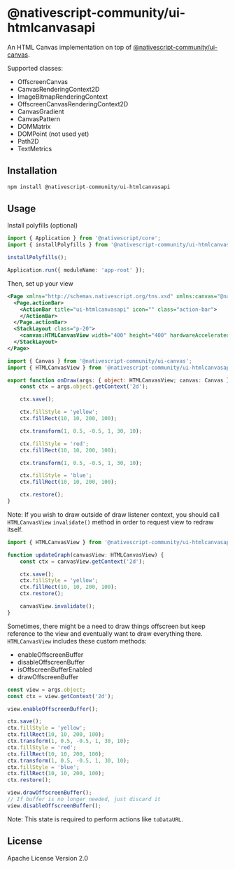 # @nativescript-community/ui-htmlcanvasapi

An HTML Canvas implementation on top of [@nativescript-community/ui-canvas](https://github.com/nativescript-community/ui-canvas).
 
Supported classes:
- OffscreenCanvas
- CanvasRenderingContext2D
- ImageBitmapRenderingContext
- OffscreenCanvasRenderingContext2D
- CanvasGradient
- CanvasPattern
- DOMMatrix
- DOMPoint (not used yet)
- Path2D
- TextMetrics

## Installation

```javascript
npm install @nativescript-community/ui-htmlcanvasapi
```

## Usage
Install polyfills (optional)
```ts
import { Application } from '@nativescript/core';
import { installPolyfills } from '@nativescript-community/ui-htmlcanvasapi';

installPolyfills();

Application.run({ moduleName: 'app-root' });
```

Then, set up your view
```xml
<Page xmlns="http://schemas.nativescript.org/tns.xsd" xmlns:canvas="@nativescript-community/ui-htmlcanvasapi">
  <Page.actionBar>
    <ActionBar title="ui-htmlcanvasapi" icon="" class="action-bar">
    </ActionBar>
  </Page.actionBar>
  <StackLayout class="p-20">
    <canvas:HTMLCanvasView width="400" height="400" hardwareAccelerated="true" draw="onDraw"/>
  </StackLayout>
</Page>
```

```ts
import { Canvas } from '@nativescript-community/ui-canvas';
import { HTMLCanvasView } from '@nativescript-community/ui-htmlcanvasapi';

export function onDraw(args: { object: HTMLCanvasView; canvas: Canvas }) {
	const ctx = args.object.getContext('2d');

	ctx.save();

	ctx.fillStyle = 'yellow';
	ctx.fillRect(10, 10, 200, 100);

	ctx.transform(1, 0.5, -0.5, 1, 30, 10);

	ctx.fillStyle = 'red';
	ctx.fillRect(10, 10, 200, 100);

	ctx.transform(1, 0.5, -0.5, 1, 30, 10);

	ctx.fillStyle = 'blue';
	ctx.fillRect(10, 10, 200, 100);

	ctx.restore();
}
```

Note: If you wish to draw outside of draw listener context, you should call `HTMLCanvasView` `invalidate()` method in order to request view to redraw itself.
```ts
import { HTMLCanvasView } from '@nativescript-community/ui-htmlcanvasapi';

function updateGraph(canvasView: HTMLCanvasView) {
	const ctx = canvasView.getContext('2d');

	ctx.save();
	ctx.fillStyle = 'yellow';
	ctx.fillRect(10, 10, 200, 100);
	ctx.restore();

	canvasView.invalidate();
}
```

Sometimes, there might be a need to draw things offscreen but keep reference to the view and eventually want to draw everything there.  
`HTMLCanvasView` includes these custom methods:
- enableOffscreenBuffer
- disableOffscreenBuffer
- isOffscreenBufferEnabled
- drawOffscreenBuffer


```ts
const view = args.object;
const ctx = view.getContext('2d');

view.enableOffscreenBuffer();

ctx.save();
ctx.fillStyle = 'yellow';
ctx.fillRect(10, 10, 200, 100);
ctx.transform(1, 0.5, -0.5, 1, 30, 10);
ctx.fillStyle = 'red';
ctx.fillRect(10, 10, 200, 100);
ctx.transform(1, 0.5, -0.5, 1, 30, 10);
ctx.fillStyle = 'blue';
ctx.fillRect(10, 10, 200, 100);
ctx.restore();

view.drawOffscreenBuffer();
// If buffer is no longer needed, just discard it
view.disableOffscreenBuffer();
```

Note: This state is required to perform actions like `toDataURL`.

## License

Apache License Version 2.0
